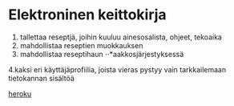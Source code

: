 # Elektroninen keittokirja

1. tallettaa reseptjä, joihin kuuluu ainesosalista, ohjeet, tekoaika
2. mahdollistaa reseptien muokkauksen
3. mahdollistaa reseptihaun
	⋅⋅*aakkosjärjestyksessä
	
4.kaksi eri käyttäjäprofiilia, joista vieras pystyy vain tarkkailemaan tietokannan sisältöä	
	


[heroku](http://tsohapython.herokuapp.com/)
